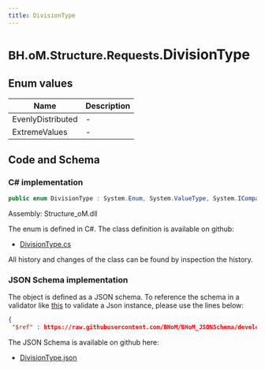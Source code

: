 ```yaml
---
title: DivisionType
---
```


# <small>BH.oM.Structure.Requests.</small>**DivisionType**



## Enum values

| Name            | Description                                                    |
|-----------------|----------------------------------------------------------------|
| EvenlyDistributed |  -  |
| ExtremeValues |  -  |


## Code and Schema

### C# implementation

``` C# title="C#"
public enum DivisionType : System.Enum, System.ValueType, System.IComparable, System.ISpanFormattable, System.IFormattable, System.IConvertible
```

Assembly: Structure_oM.dll

The enum is defined in C#. The class definition is available on github:

- [DivisionType.cs](https://github.com/BHoM/BHoM/blob/develop/Structure_oM/Requests\Enum\DivisionType.cs)

All history and changes of the class can be found by inspection the history.
### JSON Schema implementation

The object is defined as a JSON schema. To reference the schema in a validator like [this](https://www.jsonschemavalidator.net/) to validate a Json instance, please use the lines below:

``` json title="JSON Schema"
{
 "$ref" : https://raw.githubusercontent.com/BHoM/BHoM_JSONSchema/develop/Structure_oM/Requests/DivisionType.json}
```

The JSON Schema is available on github here:

- [DivisionType.json](https://github.com/BHoM/BHoM_JSONSchema/blob/develop/Structure_oM/Requests/DivisionType.json)
